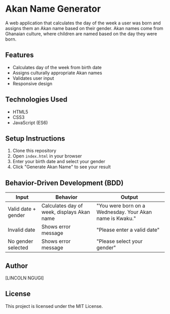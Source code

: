 # Akan Name Generator

A web application that calculates the day of the week a user was born and assigns them an Akan name based on their gender. Akan names come from Ghanaian culture, where children are named based on the day they were born.

## Features

- Calculates day of the week from birth date
- Assigns culturally appropriate Akan names
- Validates user input
- Responsive design

## Technologies Used

- HTML5
- CSS3
- JavaScript (ES6)

## Setup Instructions

1. Clone this repository
2. Open `index.html` in your browser
3. Enter your birth date and select your gender
4. Click "Generate Akan Name" to see your result

## Behavior-Driven Development (BDD)

| Input | Behavior | Output |
|-------|----------|--------|
| Valid date + gender | Calculates day of week, displays Akan name | "You were born on a Wednesday. Your Akan name is Kwaku." |
| Invalid date | Shows error message | "Please enter a valid date" |
| No gender selected | Shows error message | "Please select your gender" |

## Author

[LINCOLN NGUGI]

## License

This project is licensed under the MIT License.
